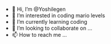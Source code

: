 - 👋 Hi, I’m @Yoshilegen
- 👀 I’m interested in coding mario levels
- 🌱 I’m currently learning coding
- 💞️ I’m looking to collaborate on ...
- 📫 How to reach me ...

<!---
Yoshilegen/Yoshilegen is a ✨ special ✨ repository because its `README.md` (this file) appears on your GitHub profile.
You can click the Preview link to take a look at your changes.
--->
